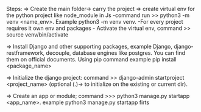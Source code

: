 Steps:
=> Create the main folder-> carry the project
   => create virtual env for the python project like node_module in Js
      -command run >> python3 -m venv <name_env>. Example python3 -m venv venv.
      -For every project requires it own env and packages
      - Activate the virtual env, command >> source venv/bin/activate
    
   => Install Django and other supporting packages, example Django, django-restframework, decouple, database engines like postgres. You can find them on official documents. Using pip command example pip install <package_name>

   => Initialize the django project: command >> django-admin startproject <project_name> (optional (.)-> to initialize on the existing or current dir).

   => Create an app or module; command >>> python3 manage.py startapp <app_name>. example python3 manage.py startapp firts

